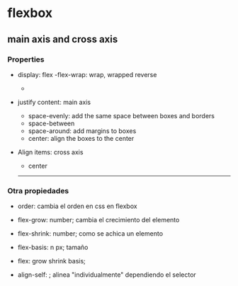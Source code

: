 # flexbox

## main axis and cross axis

### Properties

- display: flex
  -flex-wrap: wrap, wrapped reverse

  -

- justify content: main axis
  - space-evenly: add the same space between boxes and borders
  - space-between
  - space-around: add margins to boxes
  - center: align the boxes to the center
- Align items: cross axis

  - center

  ***

### Otra propiedades

- order: cambia el orden en css en flexbox

- flex-grow: number; cambia el crecimiento del elemento
- flex-shrink: number; como se achica un elemento
- flex-basis: n px; tamaño
- flex: grow shrink basis;
- align-self: ; alinea "individualmente" dependiendo el selector
